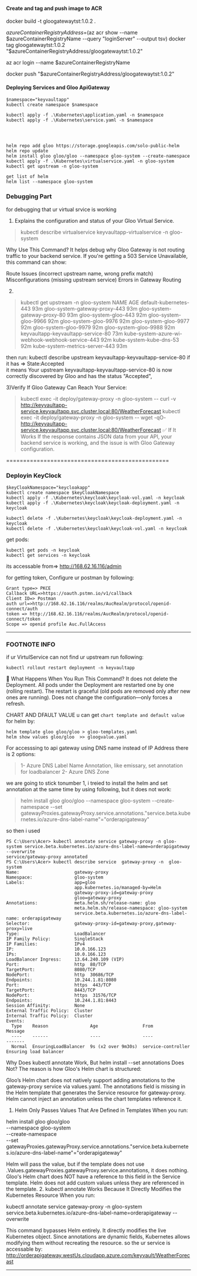 ﻿ 
 #### Create and tag and push image to ACR
 docker build -t gloogatewaytst:1.0.2 .

 $azureContainerRegistryAddress=$(az acr show --name $azureContainerRegistryName --query "loginServer" --output tsv)
docker tag gloogatewaytst:1.0.2 "$azureContainerRegistryAddress/gloogatewaytst:1.0.2"

az acr login --name $azureContainerRegistryName

docker push "$azureContainerRegistryAddress/gloogatewaytst:1.0.2"


#### Deploying Services and Gloo ApiGateway
```
$namespace="keyvaultapp"
kubectl create namespace $namespace

kubectl apply -f .\Kubernetes\application.yaml -n $namespace
kubectl apply -f .\Kubernetes\service.yaml -n $namespace




helm repo add gloo https://storage.googleapis.com/solo-public-helm
helm repo update
helm install gloo gloo/gloo --namespace gloo-system --create-namespace
kubectl apply -f .\Kubernetes\virtualservice.yaml -n gloo-system
kubectl get upstream -n gloo-system

get list of helm 
helm list --namespace gloo-system
```


### Debugging Part

for debugging that ur virtual srvice is working

1) Explains the configuration and status of your Gloo Virtual Service.
> kubectl describe virtualservice keyvaultapp-virtualservice -n gloo-system


Why Use This Command?
It helps debug why Gloo Gateway is not routing traffic to your backend service.
If you're getting a 503 Service Unavailable, this command can show:

Route Issues (incorrect upstream name, wrong prefix match)
Misconfigurations (missing upstream service)
Errors in Gateway Routing



2)
>kubectl get upstream -n gloo-system
NAME                                               AGE
default-kubernetes-443                             93m
gloo-system-gateway-proxy-443                      93m
gloo-system-gateway-proxy-80                       93m
gloo-system-gloo-443                               92m
gloo-system-gloo-9966                              92m
gloo-system-gloo-9976                              92m
gloo-system-gloo-9977                              92m
gloo-system-gloo-9979                              92m
gloo-system-gloo-9988                              92m
keyvaultapp-keyvaultapp-service-80                 73m
kube-system-azure-wi-webhook-webhook-service-443   92m
kube-system-kube-dns-53                            92m
kube-system-metrics-server-443                     93m


then run:
kubectl describe upstream keyvaultapp-keyvaultapp-service-80 
if it has =>       State:Accepted  
it means Your upstream keyvaultapp-keyvaultapp-service-80 is now correctly discovered by Gloo and has the status "Accepted", 


3)Verify If Gloo Gateway Can Reach Your Service:
 >kubectl exec -it deploy/gateway-proxy -n gloo-system -- curl -v http://keyvaultapp-service.keyvaultapp.svc.cluster.local:80/WeatherForecast
 > kubectl exec -it deploy/gateway-proxy -n gloo-system -- wget -qO- http://keyvaultapp-service.keyvaultapp.svc.cluster.local:80/WeatherForecast
 ✅ If It Works
If the response contains JSON data from your API, your backend service is working, and the issue is with Gloo Gateway configuration.


================================================
### Deployin KeyClock
```
$keyCloakNamespace="keycloakapp"
kubectl create namespace $keyCloakNamespace
kubectl apply -f .\Kubernetes\keycloak\keycloak-vol.yaml -n keycloak
kubectl apply -f .\Kubernetes\keycloak\keycloak-deployment.yaml -n keycloak

kubectl delete -f .\Kubernetes\keycloak\keycloak-deployment.yaml -n keycloak
kubectl delete -f .\Kubernetes\keycloak\keycloak-vol.yaml -n keycloak
```

get pods:
```
kubectl get pods -n keycloak
kubectl get services -n keycloak
```
its accessable from=> http://168.62.16.116/admin 


for getting token, Configure ur postman by following:
```
Grant type=> PKCE
Callback URL=>https://oauth.pstmn.io/v1/callback
Client ID=> Postman
auth url=>http://168.62.16.116/realms/AucRealm/protocol/openid-connect/auth
token => http://168.62.16.116/realms/AucRealm/protocol/openid-connect/token
Scope => openid profile Auc.FullAccess
```

****
### FOOTNOTE INFO

if ur VirtulService can not find ur upstream run following:
```
kubectl rollout restart deployment -n keyvaultapp

```
🔹 What Happens When You Run This Command?
It does not delete the Deployment.
All pods under the Deployment are restarted one by one (rolling restart).
The restart is graceful (old pods are removed only after new ones are running).
Does not change the configuration—only forces a refresh.


CHART AND DFAULT VALUE
u can get `chart template and default value` for helm by:
```
helm template gloo gloo/gloo > gloo-templates.yaml
helm show values gloo/gloo  >> gloogvalue.yaml
```

For accesssing to api gateway using DNS name instead of IP Address
there is 2 options:
>1- Azure DNS Label Name Annotation, like emissary, set annotation for loadbalancer
> 2- Azure DNS Zone

we are going to stick tonumber 1,
i treied to install the helm and set annotation at the same time by using following, but it does not work:
>helm install gloo gloo/gloo --namespace gloo-system --create-namespace  --set gatewayProxies.gatewayProxy.service.annotations."service\.beta\.kubernetes\.io/azure-dns-label-name"="orderapigateway"


so then i used 
```
PS C:\Users\Acer> kubectl annotate service gateway-proxy -n gloo-system service.beta.kubernetes.io/azure-dns-label-name=orderapigateway --overwrite
service/gateway-proxy annotated
PS C:\Users\Acer> kubectl describe service  gateway-proxy -n  gloo-system
Name:                     gateway-proxy
Namespace:                gloo-system
Labels:                   app=gloo
                          app.kubernetes.io/managed-by=Helm
                          gateway-proxy-id=gateway-proxy
                          gloo=gateway-proxy
Annotations:              meta.helm.sh/release-name: gloo
                          meta.helm.sh/release-namespace: gloo-system
                          service.beta.kubernetes.io/azure-dns-label-name: orderapigateway
Selector:                 gateway-proxy-id=gateway-proxy,gateway-proxy=live
Type:                     LoadBalancer
IP Family Policy:         SingleStack
IP Families:              IPv4
IP:                       10.0.166.123
IPs:                      10.0.166.123
LoadBalancer Ingress:     13.64.240.109 (VIP)
Port:                     http  80/TCP
TargetPort:               8080/TCP
NodePort:                 http  30686/TCP
Endpoints:                10.244.1.81:8080
Port:                     https  443/TCP
TargetPort:               8443/TCP
NodePort:                 https  31576/TCP
Endpoints:                10.244.1.81:8443
Session Affinity:         None
External Traffic Policy:  Cluster
Internal Traffic Policy:  Cluster
Events:
  Type    Reason                Age                 From                Message
  ----    ------                ----                ----                -------
  Normal  EnsuringLoadBalancer  9s (x2 over 9m30s)  service-controller  Ensuring load balancer
```
Why Does kubectl annotate Work, But helm install --set annotations Does Not?
The reason is how Gloo's Helm chart is structured:

Gloo’s Helm chart does not natively support adding annotations to the gateway-proxy service via values.yaml.
The annotations field is missing in the Helm template that generates the Service resource for gateway-proxy.
Helm cannot inject an annotation unless the chart templates reference it.
1. Helm Only Passes Values That Are Defined in Templates
When you run:


helm install gloo gloo/gloo \
  --namespace gloo-system \
  --create-namespace \
  --set gatewayProxies.gatewayProxy.service.annotations."service\.beta\.kubernetes\.io/azure-dns-label-name"="orderapigateway"

Helm will pass the value, but if the template does not use .Values.gatewayProxies.gatewayProxy.service.annotations, it does nothing.
Gloo's Helm chart does NOT have a reference to this field in the Service template.
Helm does not add custom values unless they are referenced in the template.
2. kubectl annotate Works Because It Directly Modifies the Kubernetes Resource
When you run:


kubectl annotate service gateway-proxy -n gloo-system \
  service.beta.kubernetes.io/azure-dns-label-name=orderapigateway --overwrite

This command bypasses Helm entirely.
It directly modifies the live Kubernetes object.
Since annotations are dynamic fields, Kubernetes allows modifying them without recreating the resource.
so the ur service is accessable by:
http://orderapigateway.westUs.cloudapp.azure.com/keyvault/WeatherForecast

****


